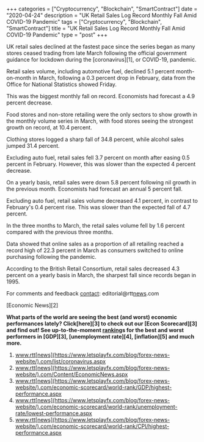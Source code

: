 +++
categories = ["Cryptocurrency", "Blockchain", "SmartContract"]
date = "2020-04-24"
description = "UK Retail Sales Log Record Monthly Fall Amid COVID-19 Pandemic"
tags = ["Cryptocurrency", "Blockchain", "SmartContract"]
title = "UK Retail Sales Log Record Monthly Fall Amid COVID-19 Pandemic"
type = "post"
+++

UK retail sales declined at the fastest pace since the series began as
many stores ceased trading from late March following the official
government guidance for lockdown during the [coronavirus][1], or
COVID-19, pandemic.

Retail sales volume, including automotive fuel, declined 5.1 percent
month-on-month in March, following a 0.3 percent drop in February, data
from the Office for National Statistics showed Friday.

This was the biggest monthly fall on record. Economists had forecast a
4.9 percent decrease.

Food stores and non-store retailing were the only sectors to show growth
in the monthly volume series in March, with food stores seeing the
strongest growth on record, at 10.4 percent.

Clothing stores logged a sharp fall of 34.8 percent, while alcohol sales
jumped 31.4 percent.

Excluding auto fuel, retail sales fell 3.7 percent on month after easing
0.5 percent in February. However, this was slower than the expected 4
percent decrease.

On a yearly basis, retail sales were down 5.8 percent following nil
growth in the previous month. Economists had forecast an annual 5
percent fall.

Excluding auto fuel, retail sales volume decreased 4.1 percent, in
contrast to February's 0.4 percent rise. This was slower than the
expected fall of 4.7 percent.

In the three months to March, the retail sales volume fell by 1.6
percent compared with the previous three months.

Data showed that online sales as a proportion of all retailing reached a
record high of 22.3 percent in March as consumers switched to online
purchasing following the pandemic.

According to the British Retail Consortium, retail sales decreased 4.3
percent on a yearly basis in March, the sharpest fall since records
began in 1995.

For comments and feedback [contact](https://www.playgroundfx.com/contact/): editorial@rtt[news](https://www.letsplayfx.com/blog/forex-news-website/).com

[Economic News][2]

 **What parts of the world are seeing the best (and worst) economic
performances lately? Click[here][3] to check out our [Econ Scorecard][3]
and find out! See up-to-the-moment [ranking](https://www.playgroundfx.com/blog/crypto-exchange-ranking/)s for the best and worst
performers in [GDP][3], [unemployment rate][4], [inflation][5] and much
more.**

   1. www.rtt[news](https://www.letsplayfx.com/blog/forex-news-website/).com/list/coronavirus.aspx
   2. www.rtt[news](https://www.letsplayfx.com/blog/forex-news-website/).com/Content/EconomicNews.aspx
   3. www.rtt[news](https://www.letsplayfx.com/blog/forex-news-website/).com/economic-scorecard/world-rank/GDP/highest-performance.aspx
   4. www.rtt[news](https://www.letsplayfx.com/blog/forex-news-website/).com/economic-scorecard/world-rank/unemployment-rate/lowest-performance.aspx
   5. www.rtt[news](https://www.letsplayfx.com/blog/forex-news-website/).com/economic-scorecard/world-rank/CPI/highest-performance.aspx